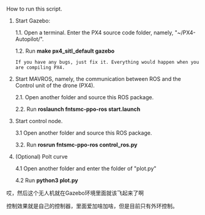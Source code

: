 How to run this script.

1. Start Gazebo:

   1.1. Open a terminal. Enter the PX4 source code folder, namely, "~/PX4-Autopilot/".

   1.2. Run **make px4_sitl_default gazebo**
   
   `If you have any bugs, just fix it. Everything would happen when you are compiling PX4.`
   
2. Start MAVROS, namely, the communication between ROS and the Control unit of the drone (PX4).

   2.1. Open another folder and source this ROS package.

   2.2. Run **roslaunch fntsmc-ppo-ros start.launch**

3. Start control node.

   3.1 Open another folder and source this ROS package.

   3.2. Run **rosrun fntsmc-ppo-ros control_ros.py**

4. (Optional) Polt curve

   4.1 Open another folder and enter the folder of "plot.py"

   4.2 Run **python3 plot.py**

哎，然后这个无人机就在Gazebo环境里面就该飞起来了啊

控制效果就是自己的控制器，里面爱加啥加啥，但是目前只有外环控制。
